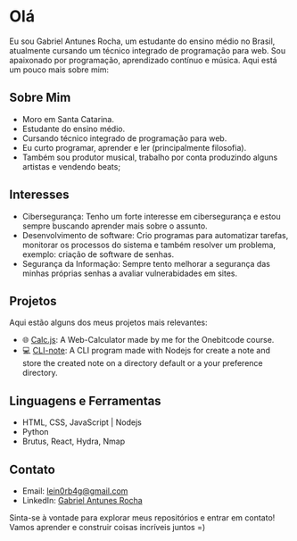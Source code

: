 # Olá

Eu sou Gabriel Antunes Rocha, um estudante do ensino médio no Brasil, atualmente cursando um técnico integrado de programação para web. Sou apaixonado por programação, aprendizado contínuo e música. Aqui está um pouco mais sobre mim:

## Sobre Mim

- Moro em Santa Catarina.
-  Estudante do ensino médio.
- Cursando técnico integrado de programação para web.
-  Eu curto programar, aprender e ler (principalmente filosofia).
-  Também sou produtor musical, trabalho por conta produzindo alguns artistas e vendendo beats;

## Interesses

- Cibersegurança: Tenho um forte interesse em cibersegurança e estou sempre buscando aprender mais sobre o assunto.
-  Desenvolvimento de software: Crio programas para automatizar tarefas, monitorar os processos do sistema e também resolver um problema, exemplo: criação de software de senhas.
-  Segurança da Informação: Sempre tento melhorar a segurança das minhas próprias senhas a avaliar vulnerabidades em sites.

## Projetos

Aqui estão alguns dos meus projetos mais relevantes:

- 🌐 [Calc.js](https://github.com/DryingCore/Calc.js): A Web-Calculator made by me for the Onebitcode course.
- 💻 [CLI-note](https://github.com/DryingCore/CLI-note): A CLI program made with Nodejs for create a note and store the created note on a directory default or a your preference directory.

## Linguagens e Ferramentas

- HTML, CSS, JavaScript | Nodejs
- Python
- Brutus, React, Hydra, Nmap

## Contato

- Email: lein0rb4g@gmail.com
- LinkedIn: [Gabriel Antunes Rocha](https://www.linkedin.com/in/gabriel-antunes-rocha-816b482a6/)

Sinta-se à vontade para explorar meus repositórios e entrar em contato! Vamos aprender e construir coisas incríveis juntos =)

